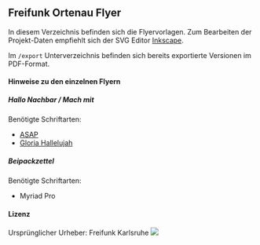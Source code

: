 Freifunk Ortenau Flyer
------------------------

In diesem Verzeichnis befinden sich die Flyervorlagen. Zum Bearbeiten der Projekt-Daten empfiehlt sich der SVG Editor [Inkscape](http://inkscape.org).

Im `/export` Unterverzeichnis befinden sich bereits exportierte Versionen im PDF-Format.

#### Hinweise zu den einzelnen Flyern

##### Hallo Nachbar / Mach mit

Benötigte Schriftarten:

* [ASAP](http://www.fontsquirrel.com/fonts/asap)
* [Gloria Hallelujah](http://www.1001freefonts.com/gloria_hallelujah.font)

##### Beipackzettel

Benötigte Schriftarten:

* Myriad Pro


#### Lizenz
Ursprünglicher Urheber: Freifunk Karlsruhe
[![](https://i.creativecommons.org/l/by-sa/4.0/88x31.png)](https://creativecommons.org/licenses/by-sa/4.0/)

